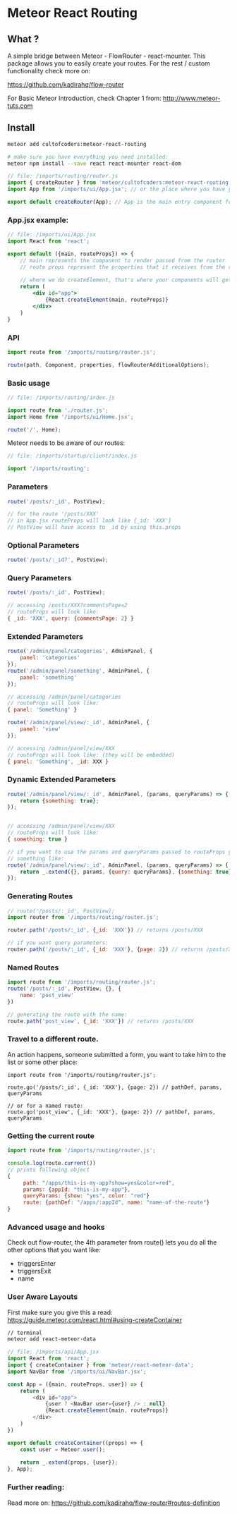 Meteor React Routing
====================

## What ?
A simple bridge between Meteor - FlowRouter - react-mounter. This package allows you
to easily create your routes. For the rest / custom functionality check more on:

https://github.com/kadirahq/flow-router

For Basic Meteor Introduction, check Chapter 1 from: http://www.meteor-tuts.com 

## Install
```bash
meteor add cultofcoders:meteor-react-routing

# make sure you have everything you need installed:
meteor npm install --save react react-mounter react-dom
```

```js
// file: /imports/routing/router.js
import { createRouter } from 'meteor/cultofcoders:meteor-react-routing';
import App from '/imports/ui/App.jsx'; // or the place where you have your main entry component

export default createRouter(App); // App is the main entry component for your routes
```

### App.jsx example:
```jsx
// file: /imports/ui/App.jsx
import React from 'react';

export default ({main, routeProps}) => {
    // main represents the component to render passed from the router
    // route props represent the properties that it receives from the router
    
    // where we do createElement, that's where your components will get rendered.
    return (
        <div id="app">
            {React.createElement(main, routeProps)}
        </div>
    )
}
```

### API
```js
import route from '/imports/routing/router.js';

route(path, Component, properties, flowRouterAdditionalOptions);
```

### Basic usage

```js
// file: /imports/routing/index.js

import route from './router.js';
import Home from '/imports/ui/Home.jsx';

route('/', Home);
```

Meteor needs to be aware of our routes:

```js
// file: /imports/startup/client/index.js

import '/imports/routing';
```

### Parameters

```js
route('/posts/:_id', PostView);

// for the route '/posts/XXX'
// in App.jsx routeProps will look like {_id: 'XXX'}
// PostView will have access to _id by using this.props
```

### Optional Parameters
```js
route('/posts/:_id?', PostView);
```

### Query Parameters
```js
route('/posts/:_id', PostView);

// accessing /posts/XXX?commentsPage=2
// routeProps will look like:
{ _id: 'XXX', query: {commentsPage: 2} }
```

### Extended Parameters
```js
route('/admin/panel/categories', AdminPanel, {
    panel: 'categories'
});
route('/admin/panel/something', AdminPanel, {
    panel: 'something'
});

// accessing /admin/panel/categories
// routeProps will look like:
{ panel: 'Something' }

route('/admin/panel/view/:_id', AdminPanel, {
    panel: 'view'
});

// accessing /admin/panel/view/XXX
// routeProps will look like: (they will be embedded)
{ panel: 'Something', _id: XXX }
```

### Dynamic Extended Parameters
```js
route('/admin/panel/view/:_id', AdminPanel, (params, queryParams) => {
    return {something: true};
});


// accessing /admin/panel/view/XXX
// routeProps will look like:
{ something: true }

// if you want to use the params and queryParams passed to routeProps you have to do it manually
// something like:
route('/admin/panel/view/:_id', AdminPanel, (params, queryParams) => {
    return _.extend({}, params, {query: queryParams}, {something: true});
});
```

### Generating Routes
```js
// route('/posts/:_id', PostView);
import router from '/imports/routing/router.js';

router.path('/posts/:_id', {_id: 'XXX'}) // returns /posts/XXX

// if you want query parameters:
router.path('/posts/:_id', {_id: 'XXX'}, {page: 2}) // returns /posts/XXX?page=2
```

### Named Routes
```js
import route from '/imports/routing/router.js';
route('/posts/:_id', PostView, {}, {
    name: 'post_view'
})

// generating the route with the name:
route.path('post_view', {_id: 'XXX'}) // returns /posts/XXX
```

### Travel to a different route.

An action happens, someone submitted a form, you want to take him to the list or some other place:

```
import route from '/imports/routing/router.js';

route.go('/posts/:_id', {_id: 'XXX'}, {page: 2}) // pathDef, params, queryParams

// or for a named route:
route.go('post_view', {_id: 'XXX'}, {page: 2}) // pathDef, params, queryParams
```

### Getting the current route
```js
import route from '/imports/routing/router.js';

console.log(route.current()) 
// prints following object
{
     path: "/apps/this-is-my-app?show=yes&color=red",
     params: {appId: "this-is-my-app"},
     queryParams: {show: "yes", color: "red"}
     route: {pathDef: "/apps/:appId", name: "name-of-the-route"}
}
```

### Advanced usage and hooks

Check out flow-router, the 4th parameter from route() lets you do all the other options that you want like:
- triggersEnter
- triggersExit
- name

### User Aware Layouts

First make sure you give this a read: 
https://guide.meteor.com/react.html#using-createContainer

```bash
// terminal
meteor add react-meteor-data
```

```js
// file: /imports/api/App.jsx
import React from 'react';
import { createContainer } from 'meteor/react-meteor-data';
import NavBar from '/imports/ui/NavBar.jsx';

const App = ({main, routeProps, user}) => {
    return (
        <div id="app">
            {user ? <NavBar user={user} /> : null}
            {React.createElement(main, routeProps)}
        </div>
    )
})

export default createContainer((props) => {
    const user = Meteor.user();
    
    return _.extend(props, {user});
}, App);
```

### Further reading:

Read more on: https://github.com/kadirahq/flow-router#routes-definition
